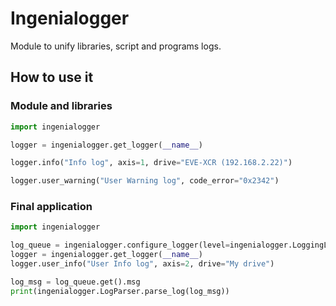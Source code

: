 Ingenialogger
=============

Module to unify libraries, script and programs logs.

How to use it
-------------

### Module and libraries

```python
import ingenialogger

logger = ingenialogger.get_logger(__name__)

logger.info("Info log", axis=1, drive="EVE-XCR (192.168.2.22)")

logger.user_warning("User Warning log", code_error="0x2342")
```

### Final application

```python
import ingenialogger

log_queue = ingenialogger.configure_logger(level=ingenialogger.LoggingLevel.INFO, queue=True)
logger = ingenialogger.get_logger(__name__)
logger.user_info("User Info log", axis=2, drive="My drive")

log_msg = log_queue.get().msg
print(ingenialogger.LogParser.parse_log(log_msg))
```
